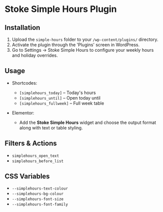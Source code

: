 # Stoke Simple Hours Plugin

## Installation

1. Upload the `simple-hours` folder to your `/wp-content/plugins/` directory.
2. Activate the plugin through the 'Plugins' screen in WordPress.
3. Go to Settings → Stoke Simple Hours to configure your weekly hours and holiday overrides.

## Usage

- Shortcodes:
  - `[simplehours_today]` – Today's hours
  - `[simplehours_until]` – Open today until
  - `[simplehours_fullweek]` – Full week table

- Elementor:
  - Add the **Stoke Simple Hours** widget and choose the output format along with text or table styling.


## Filters & Actions

- `simplehours_open_text`
- `simplehours_before_list`

## CSS Variables

- `--simplehours-text-colour`
- `--simplehours-bg-colour`
- `--simplehours-font-size`
- `--simplehours-font-family`
